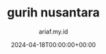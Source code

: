 ---
title: "gurih nusantara"
date: 2024-04-18T00:00:00+00:00
author: ariaf.my.id
layout: repo_post
permalink: /blog/gurih_nusantara
repo:
  preview: https://raw.githubusercontent.com/ariafatah0711/dicoding_5/refs/heads/main/preview.png
  demo: https://gurih-nusantara.vercel.app/
  source: https://github.com/ariafatah0711/dicoding_5
  desc: >
    <b>Ini adalah proyek submission untuk kelas Menjadi Front-End Web Developer Expert di Dicoding.</b> <br>
    Dalam proyek ini, saya mengembangkan sebuah website restoran bernama <b>Gurih Nusantara</b>, yang dirancang agar <b>optimal, user-friendly,</b> dan <b>responsif</b> di berbagai perangkat.  
    Website ini dibangun menggunakan <b>HTML, CSS,</b> dan <b>JavaScript</b>, serta menerapkan konsep <b>Progressive Web App (PWA), automated testing,</b> dan <b>performance optimization</b> untuk meningkatkan pengalaman pengguna.  
    Dengan fitur-fitur canggih yang diimplementasikan, proyek ini menunjukkan pemahaman mendalam dalam <b>pengembangan front-end yang modern dan efisien.</b>
  tags: [HTML, CSS, JavaScript, NodeJS, PWA, Optimization, Automation Testing]
tags: [web, repo, dicoding]
---